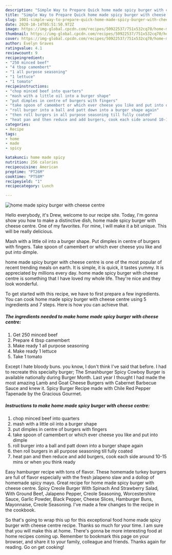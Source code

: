 ```yaml
---
description: "Simple Way to Prepare Quick home made spicy burger with cheese centre"
title: "Simple Way to Prepare Quick home made spicy burger with cheese centre"
slug: 1001-simple-way-to-prepare-quick-home-made-spicy-burger-with-cheese-centre
date: 2020-10-14T05:51:50.972Z
image: https://img-global.cpcdn.com/recipes/50922537/751x532cq70/home-made-spicy-burger-with-cheese-centre-recipe-main-photo.jpg
thumbnail: https://img-global.cpcdn.com/recipes/50922537/751x532cq70/home-made-spicy-burger-with-cheese-centre-recipe-main-photo.jpg
cover: https://img-global.cpcdn.com/recipes/50922537/751x532cq70/home-made-spicy-burger-with-cheese-centre-recipe-main-photo.jpg
author: Evelyn Graves
ratingvalue: 4.1
reviewcount: 9
recipeingredient:
- "250 minced beef"
- "4 tbsp camembert"
- "1 all purpose seasoning"
- "1 lettuce"
- "1 tomato"
recipeinstructions:
- "chop minced beef into quarters"
- "mash with a little oil into a burger shape"
- "put dimples in centre of burgers with fingers"
- "take spoon of camembert or which ever cheese you like and put into dimple"
- "roll burger into a ball and patt down into a burger shape again"
- "then roll burgers in all purpose seasoning till fully coated"
- "heat pan and then reduce and add burgers, cook each side around 10-15 mins or when you think ready"
categories:
- Recipe
tags:
- home
- made
- spicy

katakunci: home made spicy 
nutrition: 256 calories
recipecuisine: American
preptime: "PT26M"
cooktime: "PT58M"
recipeyield: "1"
recipecategory: Lunch

---
```



![home made spicy burger with cheese centre](https://img-global.cpcdn.com/recipes/50922537/751x532cq70/home-made-spicy-burger-with-cheese-centre-recipe-main-photo.jpg)

Hello everybody, it's Drew, welcome to our recipe site. Today, I'm gonna show you how to make a distinctive dish, home made spicy burger with cheese centre. One of my favorites. For mine, I will make it a bit unique. This will be really delicious.

Mash with a little oil into a burger shape. Put dimples in centre of burgers with fingers. Take spoon of camembert or which ever cheese you like and put into dimple.

home made spicy burger with cheese centre is one of the most popular of recent trending meals on earth. It is simple, it is quick, it tastes yummy. It is appreciated by millions every day. home made spicy burger with cheese centre is something that I have loved my whole life. They're nice and they look wonderful.


To get started with this recipe, we have to first prepare a few ingredients. You can cook home made spicy burger with cheese centre using 5 ingredients and 7 steps. Here is how you can achieve that.

<!--inarticleads1-->

##### The ingredients needed to make home made spicy burger with cheese centre:

1. Get 250 minced beef
1. Prepare 4 tbsp camembert
1. Make ready 1 all purpose seasoning
1. Make ready 1 lettuce
1. Take 1 tomato


Except I hate bloody buns. you know, I don&#39;t think I&#39;ve said that before. I had to recreate this specialty burger; The Smashburger Spicy Cowboy Burger is available nationally during Burger Month. Last year I thought I had made the most amazing Lamb and Goat Cheese Burgers with Cabernet Barbecue Sauce and knew it. Spicy Burger Recipe made with Chile Red Pepper Tapenade by the Gracious Gourmet. 

<!--inarticleads2-->

##### Instructions to make home made spicy burger with cheese centre:

1. chop minced beef into quarters
1. mash with a little oil into a burger shape
1. put dimples in centre of burgers with fingers
1. take spoon of camembert or which ever cheese you like and put into dimple
1. roll burger into a ball and patt down into a burger shape again
1. then roll burgers in all purpose seasoning till fully coated
1. heat pan and then reduce and add burgers, cook each side around 10-15 mins or when you think ready


Easy hamburger recipe with tons of flavor. These homemade turkey burgers are full of flavor especially with the fresh jalapeno slaw and a dollop of homemade spicy mayo. Great recipe for home made spicy burger with cheese centre. Spicy Creole Burger With Spinach And Strawberry Salad, With Ground Beef, Jalapeno Pepper, Creole Seasoning, Worcestershire Sauce, Garlic Powder, Black Pepper, Cheese Slices, Hamburger Buns, Mayonnaise, Creole Seasoning. I&#39;ve made a few changes to the recipe in the cookbook. 

So that's going to wrap this up for this exceptional food home made spicy burger with cheese centre recipe. Thanks so much for your time. I am sure that you will make this at home. There's gonna be more interesting food at home recipes coming up. Remember to bookmark this page on your browser, and share it to your family, colleague and friends. Thanks again for reading. Go on get cooking!
